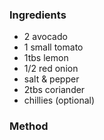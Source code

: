 ### Ingredients

* 2 avocado
* 1 small tomato
* 1tbs lemon
* 1/2 red onion
* salt & pepper
* 2tbs coriander
* chillies (optional)

### Method
